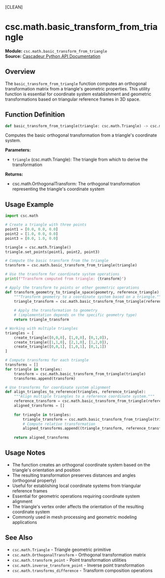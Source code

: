[CLEAN]

# csc.math.basic_transform_from_triangle

**Module:** `csc.math.basic_transform_from_triangle`  
**Source:** [Cascadeur Python API Documentation](https://cascadeur.com/python-api/_generate/csc.math.basic_transform_from_triangle.html)

## Overview

The `basic_transform_from_triangle` function computes an orthogonal transformation matrix from a triangle's geometric properties. This utility function is essential for coordinate system establishment and geometric transformations based on triangular reference frames in 3D space.

## Function Definition

```python
def basic_transform_from_triangle(triangle: csc.math.Triangle) -> csc.math.OrthogonalTransform
```

Computes the basic orthogonal transformation from a triangle's coordinate system.

**Parameters:**
- `triangle` (csc.math.Triangle): The triangle from which to derive the transformation

**Returns:**
- csc.math.OrthogonalTransform: The orthogonal transformation representing the triangle's coordinate system

## Usage Example

```python
import csc.math

# Create a triangle with three points
point1 = [0.0, 0.0, 0.0]
point2 = [1.0, 0.0, 0.0] 
point3 = [0.0, 1.0, 0.0]

triangle = csc.math.Triangle()
triangle.set_points(point1, point2, point3)

# Compute the basic transform from the triangle
transform = csc.math.basic_transform_from_triangle(triangle)

# Use the transform for coordinate system operations
print(f"Transform computed from triangle: {transform}")

# Apply the transform to points or other geometric operations
def transform_geometry_to_triangle_space(geometry, reference_triangle):
    """Transform geometry to a coordinate system based on a triangle."""
    triangle_transform = csc.math.basic_transform_from_triangle(reference_triangle)
    
    # Apply the transformation to geometry
    # (implementation depends on the specific geometry type)
    return triangle_transform

# Working with multiple triangles
triangles = [
    create_triangle([0,0,0], [1,0,0], [0,1,0]),
    create_triangle([1,1,0], [2,1,0], [1,2,0]),
    create_triangle([0,0,1], [1,0,1], [0,1,1])
]

# Compute transforms for each triangle
transforms = []
for triangle in triangles:
    transform = csc.math.basic_transform_from_triangle(triangle)
    transforms.append(transform)

# Use transforms for coordinate system alignment
def align_triangles_to_reference(triangles, reference_triangle):
    """Align multiple triangles to a reference coordinate system."""
    reference_transform = csc.math.basic_transform_from_triangle(reference_triangle)
    aligned_transforms = []
    
    for triangle in triangles:
        triangle_transform = csc.math.basic_transform_from_triangle(triangle)
        # Compute relative transformation
        aligned_transforms.append((triangle_transform, reference_transform))
    
    return aligned_transforms
```

## Usage Notes

- The function creates an orthogonal coordinate system based on the triangle's orientation and position
- The resulting transformation preserves distances and angles (orthogonal property)
- Useful for establishing local coordinate systems from triangular reference frames
- Essential for geometric operations requiring coordinate system alignment
- The triangle's vertex order affects the orientation of the resulting coordinate system
- Commonly used in mesh processing and geometric modeling applications

## See Also

- `csc.math.Triangle` - Triangle geometric primitive
- `csc.math.OrthogonalTransform` - Orthogonal transformation matrix
- `csc.math.transform_point` - Point transformation utilities
- `csc.math.inverse_transform_point` - Inverse point transformation
- `csc.math.transforms_difference` - Transform composition operations